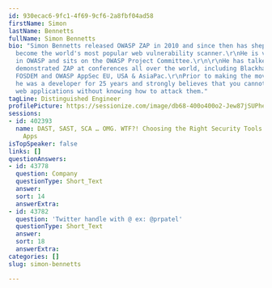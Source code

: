 ```yaml
---
id: 930ecac6-9fc1-4f69-9cf6-2a8fbf04ad58
firstName: Simon
lastName: Bennetts
fullName: Simon Bennetts
bio: "Simon Bennetts released OWASP ZAP in 2010 and since then has shepherded it to
  become the world's most popular web vulnerability scanner.\r\nHe is very active
  in OWASP and sits on the OWASP Project Committee.\r\n\r\nHe has talked about and
  demonstrated ZAP at conferences all over the world, including Blackhat, JavaOne,
  FOSDEM and OWASP AppSec EU, USA & AsiaPac.\r\nPrior to making the move into security
  he was a developer for 25 years and strongly believes that you cannot build secure
  web applications without knowing how to attack them."
tagLine: Distinguished Engineer
profilePicture: https://sessionize.com/image/db68-400o400o2-Jew87jSUPhekb9KCufhyCS.png
sessions:
- id: 402393
  name: DAST, SAST, SCA … OMG. WTF?! Choosing the Right Security Tools for Modern
    Apps
isTopSpeaker: false
links: []
questionAnswers:
- id: 43778
  question: Company
  questionType: Short_Text
  answer: 
  sort: 14
  answerExtra: 
- id: 43782
  question: 'Twitter handle with @ ex: @prpatel'
  questionType: Short_Text
  answer: 
  sort: 18
  answerExtra: 
categories: []
slug: simon-bennetts

---
```


